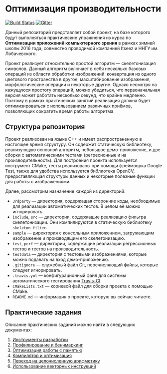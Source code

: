 # Оптимизация производительности

[![Build Status](https://travis-ci.org/itseez-academy/itseez-ws-2016-practice.svg?branch=master)][travis]
[![Gitter](https://badges.gitter.im/Join%20Chat.svg)][gitter]

Данный репозиторий представляет собой проект, на базе которого будут выполняться
практические упражнения из курса по __Оптимизации приложений компьютерного
зрения__ в рамках зимней школы 2016 года, совместно проводимой компанией Itseez
и ННГУ им. Лобачевского.

Проект реализует относительно простой алгоритм — скелетонизация символов.
Данный алгоритм включает в себя несколько базовых операций из области обработки
изображений: конвертация из одного цветового пространства в другое,
масштабирование изображения, морфологические операции и некоторые другие.
Однако несмотря на кажущуюся простоту операций, можно убедиться, что
первоначальная версия может работать несколько секунд, что крайне медленно.
Поэтому в рамках практических занятий реализация должна будет оптимизироваться
с использованием различных приёмов, позволяющих сократить время работы
алгоритма.

## Структура репозитория

Проект реализован на языке С++ и имеет распространенную в настоящее время
структуру. Он содержит статическую библиотеку, реализующую основной алгоритм,
небольшое демо-приложение, и две сборки с автоматическими тестами (регресионные
и на производительность). Для построения проекта используется инструмент CMake,
тесты реализованы при помощи фреймворка Google Test, также для удобства
используется библиотека OpenCV, предоставляющая структуры данных и некоторые
полезные функции для работы с изображениями.

Далее, рассмотрим назначение каждой из директорий:

  - `3rdparty` — директория, содержащая сторонние коды, необходимые для
    реализации автоматических тестов. В целом её можно игнорировать.
  - `include`, `src` — директории, содержащие реализацию фильтра скелетонизации.
    Они компилируются в статическую библиотеку `skeleton_filter`.
  - `sample` — директория с консольным приложением, загружающим изображение и
    производящим его скелетонизацию.
  - `test`, `perf` — директории, содержащие реализации регрессионных тестов и
    тестов на производительность.
  - `testdata` — директория с тестовыми изображениями, которые можно подавать
    на вход демо-приложению.
  - `.gitignore` — служебный файл Git, перечисляющий файлы, которые следует
    игнорировать.
  - `.travis.yml` — конфигурационный файл для системы автоматического
     тестирования [Travis-CI][travis].
  - `CMakeLists.txt` — корневой файл для сборки проекта с помощью CMake.
  - `README.md` — информация о проекте, которую вы сейчас читаете.

## Практические задания

Описание практических заданий можно найти в следующих документах:

  1. [Инструменты разработки][practice1]
  1. [Профилирование и бенчмаркинг][practice2]
  1. [Оптимизация работы с памятью][practice3]
  1. [Компилятор и оптимизация][practice4]
  1. [Переход на целочисленную арифметику][practice5]
  1. [Использование векторных инструкций][practice6]

<!-- LINKS -->

[gitter]:    https://gitter.im/itseez-academy/itseez-ws-2016-practice
[travis]:    https://travis-ci.org/itseez-academy/itseez-ws-2016-practice
[practice1]: https://github.com/itseez-academy/itseez-ws-2016-practice/blob/master/docs/practice1-development-tools.md
[practice2]: https://github.com/itseez-academy/itseez-ws-2016-practice/blob/master/docs/practice2-profiling-and-benchmarking.md
[practice3]: https://github.com/itseez-academy/itseez-ws-2016-practice/blob/master/docs/practice3-memory.md
[practice4]: https://github.com/itseez-academy/itseez-ws-2016-practice/blob/master/docs/practice4-compiler.md
[practice5]: https://github.com/itseez-academy/itseez-ws-2016-practice/blob/master/docs/practice5-fixed-point.md
[practice6]: https://github.com/itseez-academy/itseez-ws-2016-practice/blob/master/docs/practice6-simd.md

